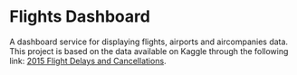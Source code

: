 # Flights Dashboard

A dashboard service for displaying flights, airports and aircompanies data. This project is based on the data available on Kaggle through the following link: [2015 Flight Delays and Cancellations](https://www.kaggle.com/datasets/usdot/flight-delays?ref=hackernoon.com&select=airports.csv).